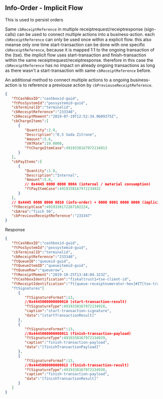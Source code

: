 ## Info-Order - Implicit Flow

This is used to persist orders

Same `cbReceiptReference` in multiple receiptrequest/receiptresponse (sign-calls) can be used to connect multiple actions into a business-action. each `cbReceiptReference` can only be used once within a explicit flow. this also meanse only one time start-transaction can be done with one specific `cbReceiptReference`, because it is mapped 1:1 to the ongoing transaction of the (tse).
the implicit flow uses start-transaction and finish-transaction within the same receiptrequest/receiptresponse. therefore in this case the `cbReceiptReference` has no impact on already ongoing transactions as long as there wasn't a start-transaction with same `cbReceiptReference` before.

An additional method to connect multiple actions to a ongoing business-action is to reference a previouse action by `cbPreviouseReceiptReference`.

```json
{
   "ftCashBoxID":"cashboxid-guid",
   "ftPosSystemId":"possystemid-guid",
   "cbTerminalID":"terminalid",
   "cbReceiptReference":"233348",
   "cbReceiptMoment":"2019-07-19T12:52:34.9609375Z",
   "cbChargeItems":[
      {
         "Quantity":2.0,
         "Description":"0,5 Soda Zitrone",
         "Amount":5.6,
         "VATRate":19.0000,
         "ftChargeItemCase":4919338167972134913
      }
   ],
   "cbPayItems":[
      {
         "Quantity":1.0,
         "Description":"Internal",
         "Amount":5.6,
         // 0x4445 0000 0000 000A (internal / material consumption)         
         "ftPayItemCase":4919338167972134922
      }
   ],
   // 0x4445 0000 0000 0010 (info-order) + 0000 0001 0000 0000 (implicit flow)   
   "ftReceiptCase":4919338172267102224,
   "cbArea":"Tisch 56",
   "cbPreviousReceiptReference":"233347"
}
```

Response
```json
{
   "ftCashBoxID":"cashboxid-guid",
   "ftPosSystemId":"possystemid-guid",
   "cbTerminalID":"terminalid",
   "cbReceiptReference":"233348",
   "ftQueueID":"queueid-guid",
   "ftQueueItemID":"queueitemid-guid",
   "ftQueueRow":"queuerow",
   "ftReceiptMoment":"2019-10-25T13:48:04.323Z",
   "ftCashboxIdentification":"fiskaltrust1=tse-client-id",
   "ftReceiptIdentification":"ft[queue-receiptnumerator-hex]#IT[tse-transaction]"   
   "ftSignatures"[
      {
         "ftSignatureFormat":13,
         //0x4445000000000010 (start-transaction-result)         
         "ftSignatureType":4919338167972134928,
         "caption":"start-transaction-signature",
         "data":"[startTransactionResult]"
      },
      {
         "ftSignatureFormat":13,
         //0x4445000000000011 (finish-transaction-payload)         
         "ftSignatureType":4919338167972134929,
         "caption":"finish-transaction-payload",
         "data":"[finishTransactionPayload]"
      },
      {
         "ftSignatureFormat":13, 
         //0x4445000000000012 (finish-transaction-result)         
         "ftSignatureType":4919338167972134930,
         "caption":"finish-transaction-payload",
         "data":"[finishTransactionResult]"
      }
   ]
}
```
